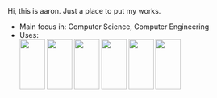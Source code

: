 <header>
    <link rel="stylesheet" href="https://cdn.jsdelivr.net/gh/devicons/devicon@v2.15.1/devicon.min.css">
</header>

Hi, this is aaron. Just a place to put my works.
- Main focus in: Computer Science, Computer Engineering
- Uses: <body>
  <div align-items="center">
    <img src="https://cdn.jsdelivr.net/gh/devicons/devicon/icons/c/c-original.svg" height="100px" width="50px"/>
    <img src="https://cdn.jsdelivr.net/gh/devicons/devicon/icons/java/java-original.svg" height="100px" width="50px" />
    <img src="https://cdn.jsdelivr.net/gh/devicons/devicon/icons/vim/vim-original.svg" height="100px" width="50px"/>   
    <img src="https://cdn.jsdelivr.net/gh/devicons/devicon/icons/ubuntu/ubuntu-plain.svg" height="100px" width="50px"/>   
    <img src="https://cdn.jsdelivr.net/gh/devicons/devicon/icons/arduino/arduino-original.svg" height="100px" width="50px"/>
    <img src="https://cdn.jsdelivr.net/gh/devicons/devicon/icons/threejs/threejs-original.svg" height="100px" width="50px"/>
    <br />
  </div>
</body>



            
            
          
          
          
<!---  
a-salinas/a-salinas is a ✨ special ✨ repository because its `README.md` (this file) appears on your GitHub profile.
You can click the Preview link to take a look at your changes.
--->
